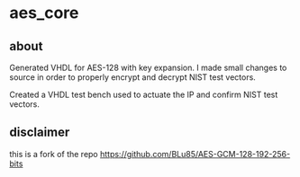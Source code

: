 # aes_core

## about
Generated VHDL for AES-128 with key expansion. I made small changes to source in order to properly encrypt and decrypt NIST test vectors.

Created a VHDL test bench used to actuate the IP and confirm NIST test vectors.

## disclaimer
this is a fork of the repo https://github.com/BLu85/AES-GCM-128-192-256-bits

